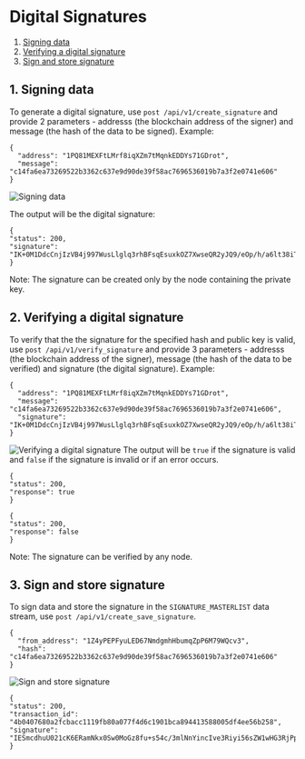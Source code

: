 # Digital Signatures

1. [Signing data](#1-signing-data)
2. [Verifying a digital signature](#2-verifying-a-digital-signature)
3. [Sign and store signature](#3-sign-and-store-signature)

## 1. Signing data
To generate a digital signature, use `post /api/v1/create_signature` and provide 2 parameters - addresss (the blockchain address of the signer) and message (the hash of the data to be signed). Example:
```
{
  "address": "1PQ81MEXFtLMrf8iqXZm7tMqnkEDDYs71GDrot",
  "message": "c14fa6ea73269522b3362c637e9d90de39f58ac7696536019b7a3f2e0741e606"
}
```
![Signing data](http://www.primechaintech.com/img/api_documentation/create_signature.png)

The output will be the digital signature:
```
{
"status": 200,
"signature": "IK+0M1DdcCnjIzVB4j997WusLlglq3rhBFsqEsuxkOZ7XwseQR2yJQ9/eOp/h/a6lt38iTu4aYceSx1yE1oUYIs="
}
```
Note: The signature can be created only by the node containing the private key.

## 2. Verifying a digital signature

To verify that the the signature for the specified hash and public key is valid, use `post /api/v1/verify_signature` and provide 3 parameters - addresss (the blockchain address of the signer), message (the hash of the data to be verified) and signature (the digital signature). Example:
```
{
  "address": "1PQ81MEXFtLMrf8iqXZm7tMqnkEDDYs71GDrot",
  "message": "c14fa6ea73269522b3362c637e9d90de39f58ac7696536019b7a3f2e0741e606",
  "signature": "IK+0M1DdcCnjIzVB4j997WusLlglq3rhBFsqEsuxkOZ7XwseQR2yJQ9/eOp/h/a6lt38iTu4aYceSx1yE1oUYIs="
}
```
![Verifying a digital signature](http://www.primechaintech.com/img/api_documentation/verify_signature.png)
The output will be `true` if the signature is valid and `false` if the signature is invalid or if an error occurs.
```
{
"status": 200,
"response": true
}
```
```
{
"status": 200,
"response": false
}
```
Note: The signature can be verified by any node.

## 3. Sign and store signature 

To sign data and store the signature in the `SIGNATURE_MASTERLIST` data stream, use `post /api/v1/create_save_signature`.
```
{
  "from_address": "1Z4yPEPFyuLED67NmdgmhHbumqZpP6M79WQcv3",
  "hash": "c14fa6ea73269522b3362c637e9d90de39f58ac7696536019b7a3f2e0741e606"
}
```
![Sign and store signature](http://www.primechaintech.com/img/api_documentation/create_save_signature.png)
```
{
"status": 200,
"transaction_id": "4b0407680a2fcbacc1119fb80a077f4d6c1901bca894413588005df4ee56b258",
"signature": "IESmcdhuU021cK6ERamNkx0Sw0MoGz8fu+s54c/3mlNnYincIve3Riyi56sZW1wHG3RjPpBed5Hq2dCCrM4/lGA="
}
```
